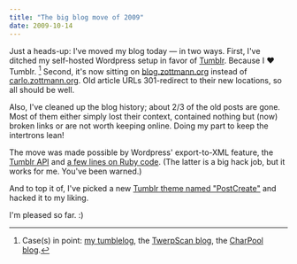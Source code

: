 ```yaml
---
title: "The big blog move of 2009"
date: 2009-10-14
---
```


Just a heads-up: I've moved my blog today — in two ways. First, I've ditched my self-hosted Wordpress setup in favor of [Tumblr][1]. Because I ♥
Tumblr. [^1] Second, it's now sitting on [blog.zottmann.org][3] instead of
[carlo.zottmann.org][4]. Old article URLs 301-redirect to their new locations,
so all should be well.

Also, I've cleaned up the blog history; about 2/3 of the old posts are gone.
Most of them either simply lost their context, contained nothing but (now)
broken links or are not worth keeping online. Doing my part to keep the intertrons lean!

The move was made possible by Wordpress' export-to-XML feature, the [Tumblr API][5] and [a few lines on Ruby code][6]. (The latter is a big hack job, but it works for me. You've been warned.)

And to top it of, I've picked a new [Tumblr theme named "PostCreate"][7] and hacked it to my liking.

I'm pleased so far. :)


[^1]: Case(s) in point: [my tumblelog][8], the [TwerpScan blog][9], the [CharPool blog][10].


[1]: http://tumblr.com
[3]: http://blog.zottmann.org
[4]: http://carlo.zottmann.org
[5]: http://www.tumblr.com/docs/api
[6]: http://gist.github.com/210359
[7]: http://www.tumblr.com/theme/1843
[8]: http://tumblr.zottmann.org/
[9]: http://blog.twerpscan.com
[10]: http://blog.charpool.net

